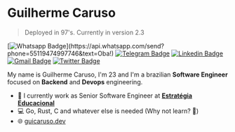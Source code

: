 # Guilherme Caruso
> Deployed in 97's. Currently in version 2.3

[![Whatsapp Badge](https://img.shields.io/badge/-Whatsapp-4CA143?style=flat-square&labelColor=4CA143&logo=whatsapp&logoColor=white&link=https://api.whatsapp.com/send?phone=55119474997746&text=Oba!)](https://api.whatsapp.com/send?phone=55119474997746&text=Oba!)
[![Telegram Badge](https://img.shields.io/badge/-Telegram-1ca0f1?style=flat-square&labelColor=1ca0f1&logo=telegram&logoColor=white&link=https://t.me/guicaruso)](https://t.me/guicaruso)
[![Linkedin Badge](https://img.shields.io/badge/-LinkedIn-blue?style=flat-square&logo=Linkedin&logoColor=white&link=https://www.linkedin.com/in/guicaruso/)](https://www.linkedin.com/in/guicaruso/)
[![Gmail Badge](https://img.shields.io/badge/-Gmail-c14438?style=flat-square&logo=Gmail&logoColor=white&link=mailto:gui.martinscaruso@gmail.com)](mailto:gui.martinscaruso@gmail.com)
[![Twitter Badge](https://img.shields.io/badge/-Twitter-1ca0f1?style=flat-square&labelColor=1ca0f1&logo=twitter&logoColor=white&link=https://twitter.com/lgdbittencourt)](https://twitter.com/guicaruso_)


My name is Guilherme Caruso, I'm 23 and I'm a brazilian **Software Engineer** focused on **Backend** and **Devops** engineering.

- :office: I currently work as Senior Software Engineer at [**Estratégia Educacional**](https://www.estrategiaconcursos.com.br/)
- :computer: Go, Rust, C and whatever else is needed (Why not learn? :metal:)
- :globe_with_meridians: [guicaruso.dev](https://guicaruso.dev)
